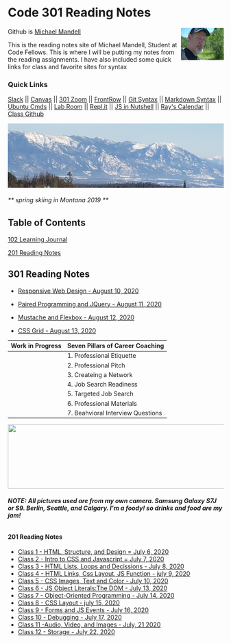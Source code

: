 # Code 301 Reading Notes

 Github is [Michael Mandell](https://github.com/DaddyBearSEA)  <img src="images/michael_banff.jpg" height="75px" width="100px" align="right">

This is the reading notes site of Michael Mandell, Student at Code Fellows. This is where I will be putting my notes from the reading assignments.  I have also included some quick links for class and favorite sites for syntax

### Quick Links
[Slack](https://app.slack.com/client/T039KG69K/D01419MJVAB/thread/C039KG6A1-1591124619.046600) ||  [Canvas](https://canvas.instructure.com/) || [301 Zoom](https://bit.ly/3cE74gH) ||
[FrontRow](https://frontrowviews.com/Home/) || 
[Git Syntax](git.md) || [Markdown Syntax](https://www.markdownguide.org/cheat-sheet/) || [Ubuntu Cmds](https://ubuntu.com/tutorials/command-line-for-beginners#1-overview) || [Lab Room](https://codefellows-lab.herokuapp.com/) || [Repl.it](https://repl.it/login) || [JS in Nutshell](https://read.amazon.com/?asin=B088P9Q6BBI ) || [Ray's Calendar](https://bit.ly/2FUDF6a) || [Class Github](https://github.com/codefellows/seattle-301n19)

<img src="images/montanna.jpg"  align="center" height="150px" width="750
50px">


###### ** spring skiing in Montana 2019 **




## Table of Contents  
[102 Learning Journal](https://daddybearsea.github.io/learning-journal/)

<a href ="#201">201 Reading Notes</a>

## 301 Reading Notes

- [Responsive Web Design - August 10, 2020](responsive.md)

- [Paired Programming and JQuery - August 11, 2020](pair-query.md)

- [Mustache and Flexbox - August 12, 2020](must-flex.md)

- [CSS Grid - August 13, 2020](css-grid.md)

  

| Work in Progress 	|  Seven Pillars of Career Coaching	| 
|-	|-	|
|  	|  1. Professional Etiquette	|  
|  	| 2. Professional Pitch 	| 
|  	| 3. Createing a Network	|
|  	| 4. Job Search Readiness 	|
|  	| 5. Targeted Job Search	|
|  	| 6. Professional Materials 	|
|  	| 7. Beahvioral Interview Questions	|


<img src="images/banff.jpg"  align="center" height="150px" width="750
50px">






###### ***NOTE: All pictures used are from my own camera. Samsung Galaxy S7J or S9. Berlin, Seattle, and Calgary. I'm a foody! so drinks and food are my jam!***

#### 201 Reading Notes

- [Class 1 - HTML, Structure, and Design = July 6, 2020](class-01.md) 
- [Class 2 - Intro to CSS and Javascript = July 7, 2020](class-02.md)
- [Class 3 - HTML Lists, Loops and Decissions -  July 8, 2020](class-03.md) 
- [Class 4 - HTML Links, Css Layout, JS Function - july 9, 2020](class-04.md)
- [Class 5 - CSS Images, Text and Color - July 10, 2020](class-05.md)
- [Class 6 - JS Object Literals:The DOM - July 13, 2020](class-06.md) 
- [Class 7 - Object-Oriented Programming - July 14, 2020](class-07.md)
- [Class 8 - CSS Layout - july 15, 2020](class-08.md)
- [Class 9 - Forms and JS Events - July 16, 2020](class-09.md)
- [Class 10 - Debugging - July 17, 2020](class-10.md)
- [Class 11 -Audio, Video, and Images - July, 21 2020](class-11.md)
- [Class 12 - Storage -  July 22, 2020](class-12.md)
